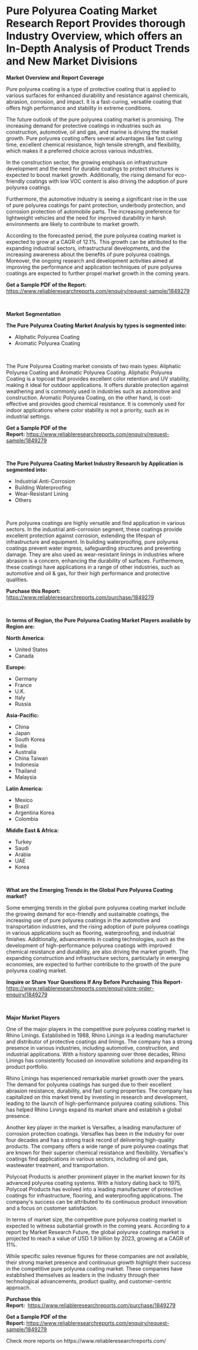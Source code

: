 <p><h1>Pure Polyurea Coating Market Research Report Provides thorough Industry Overview, which offers an In-Depth Analysis of Product Trends and New Market Divisions</h1></p><p><strong>Market Overview and Report Coverage</strong></p>
<p><p>Pure polyurea coating is a type of protective coating that is applied to various surfaces for enhanced durability and resistance against chemicals, abrasion, corrosion, and impact. It is a fast-curing, versatile coating that offers high performance and stability in extreme conditions.</p><p>The future outlook of the pure polyurea coating market is promising. The increasing demand for protective coatings in industries such as construction, automotive, oil and gas, and marine is driving the market growth. Pure polyurea coating offers several advantages like fast curing time, excellent chemical resistance, high tensile strength, and flexibility, which makes it a preferred choice across various industries.</p><p>In the construction sector, the growing emphasis on infrastructure development and the need for durable coatings to protect structures is expected to boost market growth. Additionally, the rising demand for eco-friendly coatings with low VOC content is also driving the adoption of pure polyurea coatings.</p><p>Furthermore, the automotive industry is seeing a significant rise in the use of pure polyurea coatings for paint protection, underbody protection, and corrosion protection of automobile parts. The increasing preference for lightweight vehicles and the need for improved durability in harsh environments are likely to contribute to market growth.</p><p>According to the forecasted period, the pure polyurea coating market is expected to grow at a CAGR of 12.1%. This growth can be attributed to the expanding industrial sectors, infrastructural developments, and the increasing awareness about the benefits of pure polyurea coatings. Moreover, the ongoing research and development activities aimed at improving the performance and application techniques of pure polyurea coatings are expected to further propel market growth in the coming years.</p></p>
<p><strong>Get a Sample PDF of the Report:</strong> <a href="https://www.reliableresearchreports.com/enquiry/request-sample/1849279">https://www.reliableresearchreports.com/enquiry/request-sample/1849279</a></p>
<p>&nbsp;</p>
<p><strong>Market Segmentation</strong></p>
<p><strong>The Pure Polyurea Coating Market Analysis by types is segmented into:</strong></p>
<p><ul><li>Aliphatic Polyurea Coating</li><li>Aromatic Polyurea Coating</li></ul></p>
<p>&nbsp;</p>
<p><p>The Pure Polyurea Coating market consists of two main types: Aliphatic Polyurea Coating and Aromatic Polyurea Coating. Aliphatic Polyurea Coating is a topcoat that provides excellent color retention and UV stability, making it ideal for outdoor applications. It offers durable protection against weathering and is commonly used in industries such as automotive and construction. Aromatic Polyurea Coating, on the other hand, is cost-effective and provides good chemical resistance. It is commonly used for indoor applications where color stability is not a priority, such as in industrial settings.</p></p>
<p><strong>Get a Sample PDF of the Report:</strong>&nbsp;<a href="https://www.reliableresearchreports.com/enquiry/request-sample/1849279">https://www.reliableresearchreports.com/enquiry/request-sample/1849279</a></p>
<p>&nbsp;</p>
<p><strong>The Pure Polyurea Coating Market Industry Research by Application is segmented into:</strong></p>
<p><ul><li>Industrial Anti-Corrosion</li><li>Building Waterproofing</li><li>Wear-Resistant Lining</li><li>Others</li></ul></p>
<p>&nbsp;</p>
<p><p>Pure polyurea coatings are highly versatile and find application in various sectors. In the industrial anti-corrosion segment, these coatings provide excellent protection against corrosion, extending the lifespan of infrastructure and equipment. In building waterproofing, pure polyurea coatings prevent water ingress, safeguarding structures and preventing damage. They are also used as wear-resistant linings in industries where abrasion is a concern, enhancing the durability of surfaces. Furthermore, these coatings have applications in a range of other industries, such as automotive and oil & gas, for their high performance and protective qualities.</p></p>
<p><strong>Purchase this Report:</strong>&nbsp; <a href="https://www.reliableresearchreports.com/purchase/1849279">https://www.reliableresearchreports.com/purchase/1849279</a></p>
<p>&nbsp;</p>
<p><strong>In terms of Region, the Pure Polyurea Coating Market Players available by Region are:</strong></p>
<p>
    <p> <strong> North America: </strong>
        <ul>
            <li>United States</li>
            <li>Canada</li>
        </ul>
        </p> 
    <p> <strong> Europe: </strong>
        <ul>
            <li>Germany</li>
            <li>France</li>
            <li>U.K.</li>
            <li>Italy</li>
            <li>Russia</li>
        </ul>
        </p> 
    <p> <strong> Asia-Pacific: </strong>
        <ul>
            <li>China</li>
            <li>Japan</li>
            <li>South Korea</li>
            <li>India</li>
            <li>Australia</li>
            <li>China Taiwan</li>
            <li>Indonesia</li>
            <li>Thailand</li>
            <li>Malaysia</li>
        </ul>
        </p> 
    <p> <strong> Latin America: </strong>
        <ul>
            <li>Mexico</li>
            <li>Brazil</li>
            <li>Argentina Korea</li>
            <li>Colombia</li>
        </ul>
        </p> 
    <p> <strong> Middle East & Africa: </strong>
        <ul>
            <li>Turkey</li>
            <li>Saudi</li>
            <li>Arabia</li>
            <li>UAE</li>
            <li>Korea</li>
        </ul>
    </p>
    </p>
<p>&nbsp;</p>
<p><strong>What are the Emerging Trends in the Global Pure Polyurea Coating market?</strong></p>
<p><p>Some emerging trends in the global pure polyurea coating market include the growing demand for eco-friendly and sustainable coatings, the increasing use of pure polyurea coatings in the automotive and transportation industries, and the rising adoption of pure polyurea coatings in various applications such as flooring, waterproofing, and industrial finishes. Additionally, advancements in coating technologies, such as the development of high-performance polyurea coatings with improved chemical resistance and durability, are also driving the market growth. The expanding construction and infrastructure sectors, particularly in emerging economies, are expected to further contribute to the growth of the pure polyurea coating market.</p></p>
<p><strong>Inquire or Share Your Questions If Any Before Purchasing This Report</strong>- <a href="https://www.reliableresearchreports.com/enquiry/pre-order-enquiry/1849279">https://www.reliableresearchreports.com/enquiry/pre-order-enquiry/1849279</a></p>
<p>&nbsp;</p>
<p><strong>Major Market Players</strong></p>
<p><p>One of the major players in the competitive pure polyurea coating market is Rhino Linings. Established in 1988, Rhino Linings is a leading manufacturer and distributor of protective coatings and linings. The company has a strong presence in various industries, including automotive, construction, and industrial applications. With a history spanning over three decades, Rhino Linings has consistently focused on innovative solutions and expanding its product portfolio.</p><p>Rhino Linings has experienced remarkable market growth over the years. The demand for polyurea coatings has surged due to their excellent abrasion resistance, durability, and fast curing properties. The company has capitalized on this market trend by investing in research and development, leading to the launch of high-performance polyurea coating solutions. This has helped Rhino Linings expand its market share and establish a global presence.</p><p>Another key player in the market is Versaflex, a leading manufacturer of corrosion protection coatings. Versaflex has been in the industry for over four decades and has a strong track record of delivering high-quality products. The company offers a wide range of pure polyurea coatings that are known for their superior chemical resistance and flexibility. Versaflex's coatings find applications in various sectors, including oil and gas, wastewater treatment, and transportation.</p><p>Polycoat Products is another prominent player in the market known for its advanced polyurea coating systems. With a history dating back to 1975, Polycoat Products has evolved into a leading manufacturer of protective coatings for infrastructure, flooring, and waterproofing applications. The company's success can be attributed to its continuous product innovation and a focus on customer satisfaction.</p><p>In terms of market size, the competitive pure polyurea coating market is expected to witness substantial growth in the coming years. According to a report by Market Research Future, the global polyurea coatings market is projected to reach a value of USD 1.9 billion by 2023, growing at a CAGR of 11%.</p><p>While specific sales revenue figures for these companies are not available, their strong market presence and continuous growth highlight their success in the competitive pure polyurea coating market. These companies have established themselves as leaders in the industry through their technological advancements, product quality, and customer-centric approach.</p></p>
<p><strong>Purchase this Report:</strong>&nbsp;&nbsp;<a href="https://www.reliableresearchreports.com/purchase/1849279">https://www.reliableresearchreports.com/purchase/1849279</a></p>
<p></p>
<p><strong>Get a Sample PDF of the Report:</strong>&nbsp;<a href="https://www.reliableresearchreports.com/enquiry/request-sample/1849279">https://www.reliableresearchreports.com/enquiry/request-sample/1849279</a></p>
<p>Check more reports on https://www.reliableresearchreports.com/</p>